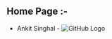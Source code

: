 ## Home Page :-
- Ankit Singhal  - 
![GitHub Logo](https://github.com/realankitsinghal/365DaysChallenge/blob/main/DSA.png)
